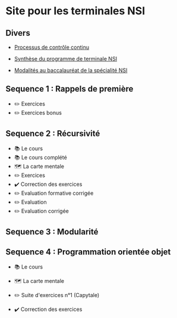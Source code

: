 # Site pour les terminales NSI

## Divers

+ [Processus de contrôle continu](https://github.com/BriceMetthey/Terminale-NSI/blob/main/Divers/Controle_Continu.pdf)
	
+ [Synthèse du programme de terminale NSI](https://github.com/BriceMetthey/Terminale-NSI/blob/main/Divers/Synth%C3%A8se_programme_Terminale_NSI.pdf)

+ [Modalités au baccalauréat de la spécialité NSI](https://github.com/BriceMetthey/Terminale-NSI/blob/main/Divers/Modalit%C3%A9s_Epreuves_Terminales.pdf)

## Sequence 1 : Rappels de première

+ :pencil2: Exercices
+ :pencil2: Exercices bonus

## Sequence 2 : Récursivité

+ :books: Le cours
+ :books: Le cours complété
+ :world_map: La carte mentale
+ :pencil2: Exercices
+ :heavy_check_mark: Correction des exercices
+ :pencil2: Evaluation formative corrigée
+ :pencil2: Evaluation
+ :pencil2: Evaluation corrigée

## Sequence 3 : Modularité

## Sequence 4 : Programmation orientée objet

+ :books: Le cours

+ :world_map: La carte mentale

+ :pencil2: Suite d'exercices n°1 (Capytale) 

+ :heavy_check_mark: Correction des exercices
